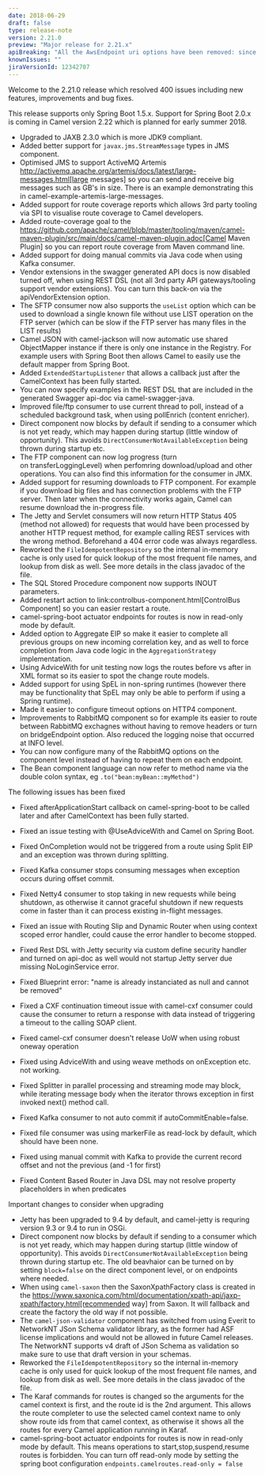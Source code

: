 ```yaml
---
date: 2018-06-29
draft: false 
type: release-note
version: 2.21.0
preview: "Major release for 2.21.x"
apiBreaking: "All the AwsEndpoint uri options have been removed: since we are now using AWS client builders, the way we were using the endpoint cannot be used anymore, since clients are immutable now. If you still need to set an AWS endpoint on your client, you can create your client instance and put it in the Camel registry."
knownIssues: ""
jiraVersionId: 12342707
---
```


Welcome to the 2.21.0 release which resolved 400 issues including new
features, improvements and bug fixes.

This release supports only Spring Boot 1.5.x. Support for Spring Boot
2.0.x is coming in Camel version 2.22 which is planned for early summer
2018.


* Upgraded to JAXB 2.3.0 which is more JDK9 compliant.
* Added better support for `javax.jms.StreamMessage` types
in JMS component.
* Optimised JMS to support ActiveMQ Artemis
http://activemq.apache.org/artemis/docs/latest/large-messages.html[large
messages] so you can send and receive big messages such as GB's in size.
There is an example demonstrating this in
camel-example-artemis-large-messages.
* Added support for route coverage reports which allows 3rd party
tooling via SPI to visualise route coverage to Camel developers.
* Added route-coverage goal to the
https://github.com/apache/camel/blob/master/tooling/maven/camel-maven-plugin/src/main/docs/camel-maven-plugin.adoc[Camel
Maven Plugin] so you can report route coverage from Maven command line.
* Added support for doing manual commits via Java code when using
Kafka consumer.
* Vendor extensions in the swagger generated API docs is now disabled
turned off, when using REST DSL (not all 3rd
party API gateways/tooling support vendor extensions). You can turn this
back-on via the apiVendorExtension option.
* The SFTP consumer now also supports the `useList` option which can be
used to download a single known file without use LIST operation on the
FTP server (which can be slow if the FTP server has many files in the
LIST results)
* Camel JSON with camel-jackson will now automatic use
shared ObjectMapper instance if there is only one instance in
the Registry. For example users with Spring Boot
then allows Camel to easily use the default mapper from Spring Boot.
* Added `ExtendedStartupListener` that allows a callback just after the
CamelContext has been fully started.
* You can now specify examples in the REST DSL that
are included in the generated Swagger api-doc via camel-swagger-java.
* Improved file/ftp consumer to use current thread to poll, instead of a
scheduled background task, when using pollEnrich (content enricher).
* Direct component now blocks by default if sending to
a consumer which is not yet ready, which may happen during startup
(little window of opportunity). This
avoids `DirectConsumerNotAvailableException` being thrown during startup
etc.
* The FTP component can now log progress (turn
on transferLoggingLevel) when perfomring download/upload and other
operations. You can also find this information for the consumer in JMX. 
* Added support for resuming downloads to FTP component.
For example if you download big files and has connection problems with
the FTP server. Then later when the connectivity works again, Camel can
resume download the in-progress file.
* The Jetty and Servlet consumers
will now return HTTP Status 405 (method not allowed) for requests that
would have been processed by another HTTP request method, for example
calling REST services with the wrong method. Beforehand a 404 error code
was always regardless.
* Reworked the `FileIdempotentRepository` so the internal in-memory
cache is only used for quick lookup of the most frequent file names, and
lookup from disk as well. See more details in the class javadoc of the
file.
* The SQL Stored Procedure component now
supports INOUT parameters.
* Added restart action to link:controlbus-component.html[ControlBus
Component] so you can easier restart a route.
* camel-spring-boot actuator endpoints for routes is now in read-only
mode by default. 
* Added option to Aggregate EIP so make it easier
to complete all previous groups on new incoming correlation key, and as
well to force completion from Java code logic in
the `AggregationStrategy` implementation. 
* Using AdviceWith for unit testing now logs the
routes before vs after in XML format so its easier to spot the change
route models.
* Added support for using SpEL in non-spring runtimes
(however there may be functionality that SpEL may only be able to
perform if using a Spring runtime).
* Made it easier to configure timeout options on HTTP4
component.
* Improvements to RabbitMQ component so for example
its easier to route between RabbitMQ exchagnes without having to remove
headers or turn on bridgeEndpoint option. Also reduced the logging noise
that occurred at INFO level.
* You can now configure many of the RabbitMQ options
on the component level instead of having to repeat them on each
endpoint.
* The Bean component language can now refer to method name via the
double colon syntax, eg `.to("bean:myBean::myMethod")`

The following issues has been fixed

* Fixed afterApplicationStart callback on camel-spring-boot to be called
later and after CamelContext has been fully started.
* Fixed an issue testing with @UseAdviceWith and Camel on Spring Boot.
* Fixed OnCompletion would not be triggered from
a route using Split EIP and an exception was thrown
during splitting.
* Fixed Kafka consumer stops consuming messages when
exception occurs during offset commit.
* Fixed Netty4 consumer to stop taking in new requests
while being shutdown, as otherwise it cannot graceful shutdown if new
requests come in faster than it can process existing in-flight messages.
* Fixed an issue with Routing Slip
and Dynamic Router when using context scoped
error handler, could cause the error handler to become stopped.
* Fixed Rest DSL with Jetty
security via custom define security handler and turned on api-doc as
well would not startup Jetty server due missing NoLoginService error.
* Fixed Blueprint error: "name is already instanciated as null and
cannot be removed"

* Fixed a CXF continuation timeout issue with camel-cxf consumer could cause the consumer to return a response with data instead of triggering a timeout to the calling SOAP client.
* Fixed camel-cxf consumer doesn't release UoW when using robust oneway operation
* Fixed using AdviceWith and using weave methods on onException etc. not working. 
* Fixed Splitter in parallel processing and streaming mode may block, while iterating message body when the iterator throws exception in first invoked next() method call.
* Fixed Kafka consumer to not auto commit if autoCommitEnable=false.
* Fixed file consumer was using markerFile as read-lock by default, which should have been none. 
* Fixed using manual commit with Kafka to provide the current record offset and not the previous (and -1 for first)
* Fixed Content Based Router in Java DSL may not resolve property placeholders in when predicates

Important changes to consider when upgrading

* Jetty has been upgraded to 9.4 by default, and camel-jetty is requring
version 9.3 or 9.4 to run in OSGi.
* Direct component now blocks by default if sending to
a consumer which is not yet ready, which may happen during startup
(little window of opportunity). This
avoids `DirectConsumerNotAvailableException` being thrown during startup
etc. The old beavhaior can be turned on by setting `block=false` on the
direct component level, or on endpoints where needed.
* When using `camel-saxon` then the SaxonXpathFactory class is created
in the
https://www.saxonica.com/html/documentation/xpath-api/jaxp-xpath/factory.html[recommended
way] from Saxon. It will fallback and create the factory the old way if
not possible.
* The `camel-json-validator` component has switched from using Everit to
NetworkNT JSon Schema validator library, as the former had ASF license
implications and would not be allowed in future Camel releases. The
NetworkNT supports v4 draft of JSon Schema as validation so make sure to
use that draft version in your schemas.
* Reworked the `FileIdempotentRepository` so the internal in-memory
cache is only used for quick lookup of the most frequent file names, and
lookup from disk as well. See more details in the class javadoc of the
file.
* The Karaf commands for routes is changed so the
arguments for the camel context is first, and the route id is the 2nd
argument. This allows the route completer to use the selected camel
context name to only show route ids from that camel context, as
otherwise it shows all the routes for every Camel application running in
Karaf.
* camel-spring-boot actuator endpoints for routes is now in read-only
mode by default. This means operations to start,stop,suspend,resume
routes is forbidden. You can turn off read-only mode by setting the
spring boot configuration `endpoints.camelroutes.read-only = false`


